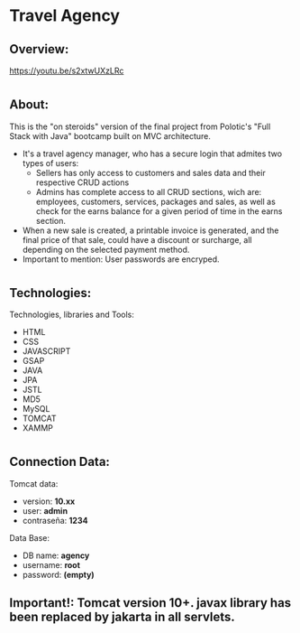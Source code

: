 # Travel Agency

## Overview:
  https://youtu.be/s2xtwUXzLRc

#

## About:
  <p>
    This is the "on steroids" version of the final project from Polotic's "Full Stack with Java" bootcamp built on MVC architecture.
  </p>
  
- It's a travel agency manager, who has a secure login that admites two types of users:
    - Sellers has only access to customers and sales data and their respective CRUD actions
    - Admins has complete access to all CRUD sections, wich are: employees, customers, services, packages and sales, 
      as well as check for the earns balance for a given period of time in the earns section.
- When a new sale is created, a printable invoice is generated, and the final price of that sale, could have a discount or surcharge, all depending on the selected 
    payment method. 
- Important to mention: User passwords are encryped.

#

## Technologies:
<p>
  Technologies, libraries and Tools:
</p>

-  HTML
-  CSS
-  JAVASCRIPT
-  GSAP
-  JAVA
-  JPA
-  JSTL
-  MD5
-  MySQL
-  TOMCAT
-  XAMMP

#

## Connection Data: 
Tomcat data:
- version: **10.xx**
- user: **admin**
- contraseña: **1234**

Data Base:
- DB name: **agency**
- username: **root**
- password: **(empty)**

## Important!: Tomcat version 10+. javax library has been replaced by jakarta in all servlets.
